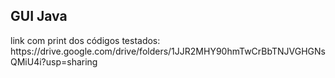 <h2>GUI Java</h2>
 
 <p>link com print dos códigos testados: <link>https://drive.google.com/drive/folders/1JJR2MHY90hmTwCrBbTNJVGHGNsQMiU4i?usp=sharing</link> </p>
